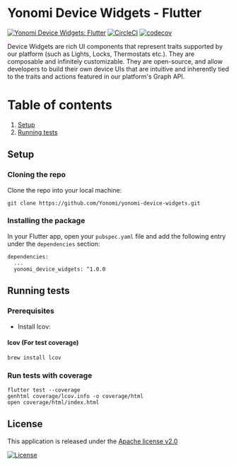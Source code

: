 # Yonomi Device Widgets - Flutter

[![Yonomi Device Widgets: Flutter][device-widgets-shield]][yonomi]
[![CircleCI][circle-shield]][circle-pipeline]
[![codecov](https://codecov.io/gh/Yonomi/yonomi-device-widgets/branch/main/graph/badge.svg?token=52WBYAD9H9)](https://codecov.io/gh/Yonomi/yonomi-device-widgets)

Device Widgets are rich UI components that represent traits supported by our platform (such as Lights, Locks, Thermostats etc.).  They are composable and infinitely customizable.  They are open-source, and allow developers to build their own device UIs that are intuitive and inherently tied to the traits and actions featured in our platform's Graph API.

# Table of contents

1. [Setup](#install)
1. [Running tests](#run-tests)

## Setup <a name="install"></a>

### Cloning the repo

Clone the repo into your local machine:

```
git clone https://github.com/Yonomi/yonomi-device-widgets.git
```

### Installing the package

In your Flutter app, open your `pubspec.yaml` file and add the following entry under the `dependencies` section:


```
dependencies:
  ...    
  yonomi_device_widgets: ^1.0.0
```

## Running tests<a name="run-tests"></a>
### Prerequisites

* Install lcov:

#### lcov (For test coverage)
`brew install lcov`

### Run tests with coverage

```
flutter test --coverage
genhtml coverage/lcov.info -o coverage/html
open coverage/html/index.html
```

## License <a name="license"></a>
This application is released under the [Apache license v2.0](LICENSE)

[![License](https://img.shields.io/badge/License-Apache%202.0-blue.svg)](https://opensource.org/licenses/Apache-2.0)

[circle-shield]: https://circleci.com/gh/Yonomi/yonomi-device-widgets/tree/main.svg?style=shield&circle-token=fdd9d9b47626dbcace0c6bc927805c73f2233d25
[circle-pipeline]: https://app.circleci.com/pipelines/github/Yonomi/yonomi-device-widgets
[device-widgets-shield]: https://img.shields.io/badge/Yonomi-Device_Widgets:_Flutter-lightgrey.svg?colorA=ffd500&colorB=5c5c5c
[yonomi]: https://www.yonomi.co/
